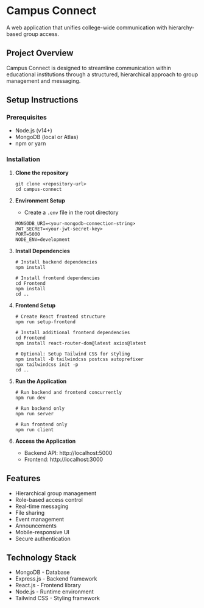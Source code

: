 # Campus Connect

A web application that unifies college-wide communication with hierarchy-based group access.

## Project Overview

Campus Connect is designed to streamline communication within educational institutions through a structured, hierarchical approach to group management and messaging.

## Setup Instructions

### Prerequisites
- Node.js (v14+)
- MongoDB (local or Atlas)
- npm or yarn

### Installation

1. **Clone the repository**
   ```
   git clone <repository-url>
   cd campus-connect
   ```

2. **Environment Setup**
   - Create a `.env` file in the root directory
   ```
   MONGODB_URI=<your-mongodb-connection-string>
   JWT_SECRET=<your-jwt-secret-key>
   PORT=5000
   NODE_ENV=development
   ```

3. **Install Dependencies**
   ```
   # Install backend dependencies
   npm install
   
   # Install frontend dependencies
   cd Frontend
   npm install
   cd ..
   ```

4. **Frontend Setup**
   ```
   # Create React frontend structure
   npm run setup-frontend
   
   # Install additional frontend dependencies
   cd Frontend
   npm install react-router-dom@latest axios@latest
   
   # Optional: Setup Tailwind CSS for styling
   npm install -D tailwindcss postcss autoprefixer
   npx tailwindcss init -p
   cd ..
   ```

5. **Run the Application**
   ```
   # Run backend and frontend concurrently
   npm run dev
   
   # Run backend only
   npm run server
   
   # Run frontend only
   npm run client
   ```

6. **Access the Application**
   - Backend API: http://localhost:5000
   - Frontend: http://localhost:3000

## Features
- Hierarchical group management
- Role-based access control
- Real-time messaging
- File sharing
- Event management
- Announcements
- Mobile-responsive UI
- Secure authentication

## Technology Stack
- MongoDB - Database
- Express.js - Backend framework
- React.js - Frontend library
- Node.js - Runtime environment
- Tailwind CSS - Styling framework
